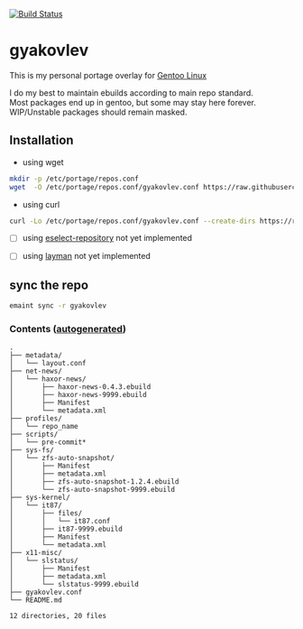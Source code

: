 [![Build Status](https://travis-ci.org/gyakovlev/gentoo-overlay.svg?branch=master)](https://travis-ci.org/gyakovlev/gentoo-overlay)
# gyakovlev 
This is my personal portage overlay for [Gentoo Linux](https://gentoo.org/)

I do my best to maintain ebuilds according to main repo standard.  
Most packages end up in gentoo, but some may stay here forever.  
WIP/Unstable packages should remain masked.  

## Installation

- using wget
```sh
mkdir -p /etc/portage/repos.conf
wget  -O /etc/portage/repos.conf/gyakovlev.conf https://raw.githubusercontent.com/gyakovlev/gentoo-overlay/master/gyakovlev.conf
```

- using curl
```sh
curl -Lo /etc/portage/repos.conf/gyakovlev.conf --create-dirs https://raw.githubusercontent.com/gyakovlev/gentoo-overlay/master/gyakovlev.conf
```


- [ ] using [eselect-repository](https://packages.gentoo.org/packages/app-eselect/eselect-repository) not yet implemented
- [ ] using [layman](https://packages.gentoo.org/packages/app-portage/layman) not yet implemented


## sync the repo

```sh
emaint sync -r gyakovlev
```

### Contents ([autogenerated](scripts/pre-commit))
[comment]: # (text below will be generated using pre-commit hook. this line is not visible when rendered.)
```Hack
.
├── metadata/
│   └── layout.conf
├── net-news/
│   └── haxor-news/
│       ├── haxor-news-0.4.3.ebuild
│       ├── haxor-news-9999.ebuild
│       ├── Manifest
│       └── metadata.xml
├── profiles/
│   └── repo_name
├── scripts/
│   └── pre-commit*
├── sys-fs/
│   └── zfs-auto-snapshot/
│       ├── Manifest
│       ├── metadata.xml
│       ├── zfs-auto-snapshot-1.2.4.ebuild
│       └── zfs-auto-snapshot-9999.ebuild
├── sys-kernel/
│   └── it87/
│       ├── files/
│       │   └── it87.conf
│       ├── it87-9999.ebuild
│       ├── Manifest
│       └── metadata.xml
├── x11-misc/
│   └── slstatus/
│       ├── Manifest
│       ├── metadata.xml
│       └── slstatus-9999.ebuild
├── gyakovlev.conf
└── README.md

12 directories, 20 files
```
